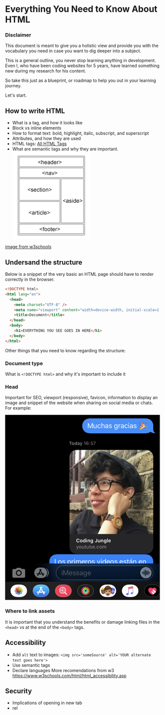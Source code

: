 # Everything You Need to Know About HTML

### Disclaimer

This document is meant to give you a holistic view and provide you with the vocabulary you need in case you want to dig deeper into a subject.

This is a general outline, you never stop learning anything in development. Even I, who have been coding websites for 5 years, have learned something new during my research for his content.

So take this just as a blueprint, or roadmap to help you out in your learning journey.

Let's start.

## How to write HTML

- What is a tag, and how it looks like
- Block vs inline elements
- How to format text: bold, highlight, italic, subscript, and superscript
- Attributes, and how they are used
- HTML tags: [All HTML Tags](https://www.w3schools.com/tags/default.asp)
- What are semantic tags and why they are important.
  ![Semantic Tags][semantic_tags]

[semantic_tags]: ./assets/semantic_tags.jpg

[image from w3schools](https://www.w3schools.com/html/html5_semantic_elements.asp)

## Undersand the structure

Below is a snippet of the very basic an HTML page should have to render correctly in the browser.

```html
<!DOCTYPE html>
<html lang="en">
  <head>
    <meta charset="UTF-8" />
    <meta name="viewport" content="width=device-width, initial-scale=1.0" />
    <title>Document</title>
  </head>
  <body>
    <h1>EVERYTHING YOU SEE GOES IN HERE</h1>
  </body>
</html>
```

Other things that you need to know regarding the structure:

### Document type

What is `<!DOCTYPE html>` and why it's important to include it

### Head

Important for SEO, viewport (responsive), favicon, information to display an image and snippet of the website when sharing on social media or chats. For example:

![Sharing URLs][share_url]

[share_url]: ./assets/sharing_url.jpg

### Where to link assets

It is important that you understand the benefits or damage linking files in the `<head>` vs at the end of the `<body>` tags.

## Accessibility

- Add `alt` text to images: `<img src='someSource' alt='YOUR alternate text goes here'>`
- Use semantic tags
- Declare languages
  More recomendations from w3
  https://www.w3schools.com/html/html_accessibility.asp

## Security

- Implications of opening in new tab
- rel
